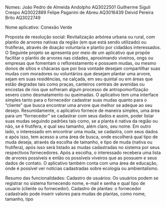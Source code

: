 Nomes: 
João Pedro de Almeida Andolpho AQ3022501
Guilherme Siguli Crespo AQ3022889
Felipe Paganini de Abreu AQ3016439
Deivid Pereira Brito AQ3022749


Nome aplicativo: Conexão Verde

Proposta de resolução social: Revitalização arbórea urbana ou rural, com plantio de arvores
nativas da região (em que está sendo utilizado) ou frutíferas, através de doação voluntaria e 
plantio por cidadãos interessados.
O Seguinte projeto se apresenta por meio de um aplicativo que propõe facilitar o plantio de 
arvores nas cidades, aproximando viveiros, ongs ou empresas que fomentam o reflorestamento e 
possuem mudas, ou mesmo donos de sítios e chácaras que por boa vontade desejam compartilhar suas 
mudas com moradores ou voluntários que desejam plantar uma arvore, sejam em suas residências, na 
calçada, em seu quintal ou em áreas que estão degradas tais como praças, canteiros 
centrais de avenidas ou encostas de rios que sofreram algum processo de antropomorfização 
severo como desmatamento ou queimadas. O aplicativo tem uma interface simples tanto para o 
fornecedor cadastrar suas mudas quanto para o “cliente” que busca encontrar uma arvore que
melhor se adeque ao seu desejo.
Resumidamente, o aplicativo fornece de maneira simples, uma área para um “fornecedor” se cadastrar
com seus dados e assim, poder listar suas mudas seguindo padrões tais como, se a planta é nativa 
da região ou não, se é frutífera, e qual seu tamanho, além claro, seu nome. 
Em outro lado, o interessado em encontrar uma muda, se cadastra, com seus dados e após isso, 
tem acesso a uma área de busca, onde escolherá qual tipo de muda deseja, através da escolha de 
tamanho, e tipo de muda (nativa ou frutífera), após isso será listado as mudas cadastradas no sistema 
por seus respectivos fornecedores. Após a escolha, o interessado recebera uma lista de arvores possíveis 
e então os possíveis viveiros que as possuem e seus dados de contato.
O aplicativo também conta com uma área de educação, onde é possível ver notícias cadastradas sobre ecologia ou ambientalismo.

Resumo das funcionalidades: 
Cadastro de usuários: Os usuários podem se registrar no sistema fornecendo nome, e-mail e senha e qual tipo de usuario (cliente ou fornecedor).
Cadastro de plantas: o fornecedor cadastrado pode inserir valores para mudas de plantas, como nome,  tamanho, tipo

